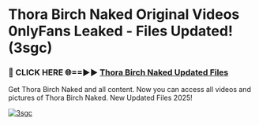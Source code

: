# Thora Birch Naked Original Videos 0nlyFans Leaked - Files Updated! (3sgc)

<h3>🔴 CLICK HERE 🌐==►► <a href="https://tinyurl.com/up5wt9bj" rel="nofollow">Thora Birch Naked Updated Files</a></h3>

Get Thora Birch Naked and all content. Now you can access all videos and pictures of Thora Birch Naked. New Updated Files 2025!

[![3sgc](https://i.imgur.com/ABiUzMV.gif)](https://tinyurl.com/up5wt9bj)
